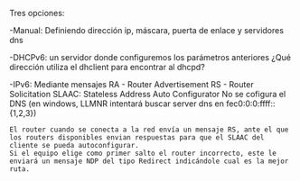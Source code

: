 Tres opciones:

-Manual:
	Definiendo dirección ip, máscara, puerta de enlace y servidores dns

-DHCPv6: 
	un servidor donde configuremos los parámetros anteriores
	¿Qué dirección utiliza el dhclient para encontrar al dhcpd?

-IPv6:
	Mediante mensajes
		RA - Router Advertisement
		RS - Router Solicitation
		SLAAC: Stateless Address Auto Configurator
	No se cofigura el DNS (en windows, LLMNR intentará buscar server dns en fec0:0:0:ffff::{1,2,3})

	El router cuando se conecta a la red envía un mensaje RS, ante el que los routers disponibles envian respuestas para que el SLAAC del cliente se pueda autoconfigurar.
	Si el equipo elige como primer salto el router incorrecto, este le enviará un mensaje NDP del tipo Redirect indicándole cual es la mejor ruta.

